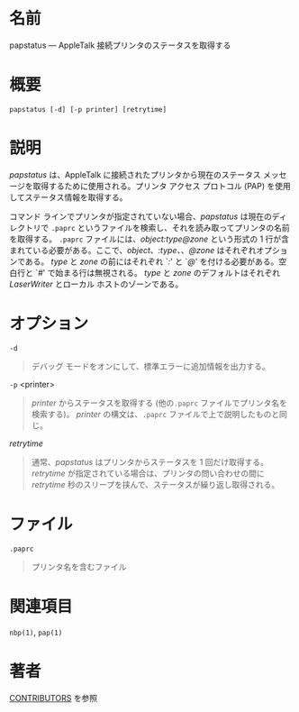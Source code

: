 # 名前

papstatus — AppleTalk 接続プリンタのステータスを取得する

# 概要

`papstatus [-d] [-p printer] [retrytime]`

# 説明

*papstatus* は、AppleTalk に接続されたプリンタから現在のステータス
メッセージを取得するために使用される。プリンタ アクセス プロトコル
(PAP) を使用してステータス情報を取得する。

コマンド ラインでプリンタが指定されていない場合、*papstatus* は現在のディレクトリで `.paprc`
というファイルを検索し、それを読み取ってプリンタの名前を取得する。 `.paprc` ファイルには、*object:type@zone* という形式の
1 行が含まれている必要がある。ここで、*object*、*:type、*、*@zone* はそれぞれオプションである。 *type* と *zone*
の前にはそれぞれ \`*:*' と \`*@*' を付ける必要がある。空白行と \`*\#*' で始まる行は無視される。 *type* と *zone*
のデフォルトはそれぞれ *LaserWriter* とローカル ホストのゾーンである。

# オプション

`-d`

> デバッグ モードをオンにして、標準エラーに追加情報を出力する。

`-p` \<printer\>

> *printer* からステータスを取得する (他の`.paprc`
ファイルでプリンタ名を検索する)。 *printer* の構文は、`.paprc`
ファイルで上で説明したものと同じ。

*retrytime*

> 通常、*papstatus* はプリンタからステータスを 1 回だけ取得する。
*retrytime* が指定されている場合は、プリンタの問い合わせの間に
*retrytime* 秒のスリープを挟んで、ステータスが繰り返し取得される。

# ファイル

`.paprc`

> プリンタ名を含むファイル

# 関連項目

`nbp(1)`, `pap(1)`

# 著者

[CONTRIBUTORS](https://netatalk.io/contributors) を参照
